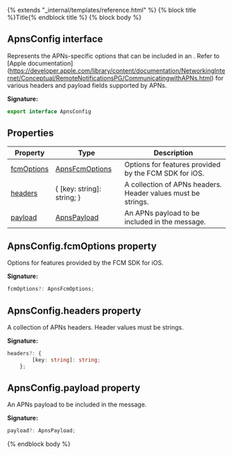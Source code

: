 {% extends "_internal/templates/reference.html" %}
{% block title %}Title{% endblock title %}
{% block body %}

## ApnsConfig interface

Represents the APNs-specific options that can be included in an . Refer to \[Apple documentation\](https://developer.apple.com/library/content/documentation/NetworkingInternet/Conceptual/RemoteNotificationsPG/CommunicatingwithAPNs.html) for various headers and payload fields supported by APNs.

<b>Signature:</b>

```typescript
export interface ApnsConfig 
```

## Properties

|  Property | Type | Description |
|  --- | --- | --- |
|  [fcmOptions](./firebase-admin_.apnsconfig.md#apnsconfigfcmoptions_property) | [ApnsFcmOptions](./firebase-admin_.apnsfcmoptions.md#apnsfcmoptions_interface) | Options for features provided by the FCM SDK for iOS. |
|  [headers](./firebase-admin_.apnsconfig.md#apnsconfigheaders_property) | { \[key: string\]: string; } | A collection of APNs headers. Header values must be strings. |
|  [payload](./firebase-admin_.apnsconfig.md#apnsconfigpayload_property) | [ApnsPayload](./firebase-admin_.apnspayload.md#apnspayload_interface) | An APNs payload to be included in the message. |

## ApnsConfig.fcmOptions property

Options for features provided by the FCM SDK for iOS.

<b>Signature:</b>

```typescript
fcmOptions?: ApnsFcmOptions;
```

## ApnsConfig.headers property

A collection of APNs headers. Header values must be strings.

<b>Signature:</b>

```typescript
headers?: {
        [key: string]: string;
    };
```

## ApnsConfig.payload property

An APNs payload to be included in the message.

<b>Signature:</b>

```typescript
payload?: ApnsPayload;
```
{% endblock body %}
